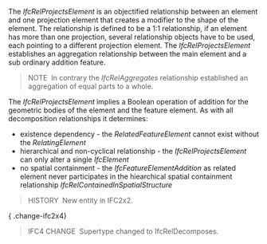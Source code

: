 The _IfcRelProjectsElement_ is an objectified relationship between an element and one projection element that creates a modifier to the shape of the element. The relationship is defined to be a 1:1 relationship, if an element has more than one projection, several relationship objects have to be used, each pointing to a different projection element. The _IfcRelProjectsElement_ establishes an aggregation relationship between the main element and a sub ordinary addition feature.

> NOTE&nbsp; In contrary the _IfcRelAggregates_ relationship established an aggregation of equal parts to a whole.

The _IfcRelProjectsElement_ implies a Boolean operation of addition for the geometric bodies of the element and the feature element. As with all decomposition relationships it determines:

* existence dependency - the _RelatedFeatureElement_ cannot exist without the _RelatingElement_
* hierarchical and non-cyclical relationship - the _IfcRelProjectsElement_ can only alter a single _IfcElement_
* no spatial containment - the _IfcFeatureElementAddition_ as related element never participates in the hiearchical spatial containment relationship _IfcRelContainedInSpatialStructure_

> HISTORY&nbsp; New entity in IFC2x2.

{ .change-ifc2x4}
> IFC4 CHANGE&nbsp; Supertype changed to IfcRelDecomposes.